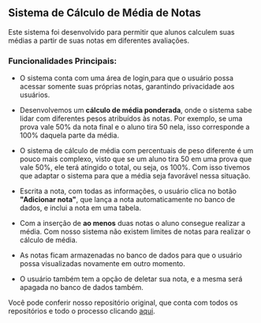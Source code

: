 ## Sistema de Cálculo de Média de Notas
Este sistema foi desenvolvido para permitir que alunos calculem suas médias a partir de suas notas em diferentes avaliações.


### Funcionalidades Principais:
- O sistema conta com uma área de login,para que o usuário possa acessar somente suas próprias notas, garantindo privacidade aos usuários.


- Desenvolvemos um **cálculo de média ponderada**, onde o sistema sabe lidar com diferentes pesos atribuídos às notas. Por exemplo, se uma prova vale 50% da nota final e o aluno tira 50 nela, isso corresponde a 100% daquela parte da média.


- O sistema de cálculo de média com percentuais de peso diferente é um pouco mais complexo, visto que se um aluno tira 50 em uma prova que vale 50%, ele terá atingido o total, ou seja, os 100%. Com isso tivemos que adaptar o sistema para que a média seja favorável nessa situação.


- Escrita a nota, com todas as informações, o usuário clica no botão **"Adicionar nota"**, que lança a nota automaticamente no banco de dados, e inclui a nota em uma tabela.


- Com a inserção de **ao menos** duas notas o aluno consegue realizar a média. Com nosso sistema não existem limites de notas para realizar o cálculo de média.

- As notas ficam armazenadas no banco de dados para que o usuário possa visualizadas novamente em outro momento.

- O usuário também tem a opção de deletar sua nota, e a mesma será apagada no banco de dados também.

Você pode conferir nosso repositório original, que conta com todos os repositórios e todo o processo clicando [aqui](https://github.com/brayan-duwe/A3-calculadora-de-notas).